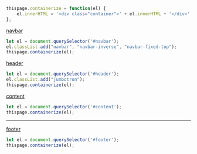 ```js
thispage.containerize = function(el) {
    el.innerHTML = '<div class="container">' + el.innerHTML + '</div>';
};
```

[navbar](themes/destatic/navbar.md)

```js
let el = document.querySelector('#navbar');
el.classList.add("navbar", "navbar-inverse", "navbar-fixed-top");
thispage.containerize(el);
```

[header](themes/destatic/header.md)

```js
let el = document.querySelector('#header');
el.classList.add("jumbotron");
thispage.containerize(el);
```

[content](themes/destatic/content.md)

```js
let el = document.querySelector('#content');
thispage.containerize(el);
```

-----

[footer](themes/destatic/footer.md)

```js
let el = document.querySelector('#footer');
thispage.containerize(el);
```